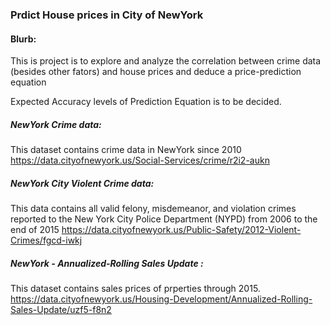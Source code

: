 ### Prdict House prices in City of NewYork 

#### Blurb:

This is project is to explore and analyze the correlation between crime data (besides other fators) and house prices and deduce a price-prediction equation

Expected Accuracy levels of Prediction Equation is to be decided.


##### NewYork Crime data: 
This dataset contains crime data in NewYork since 2010
https://data.cityofnewyork.us/Social-Services/crime/r2i2-aukn


##### NewYork City Violent Crime data: 
This data contains all valid felony, misdemeanor, and violation crimes reported to the New York City Police Department (NYPD) from 2006 to the end of 2015
https://data.cityofnewyork.us/Public-Safety/2012-Violent-Crimes/fgcd-iwkj


##### NewYork - Annualized-Rolling Sales Update : 
This dataset contains sales prices of prperties through 2015.
https://data.cityofnewyork.us/Housing-Development/Annualized-Rolling-Sales-Update/uzf5-f8n2

